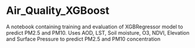 # Air_Quality_XGBoost
A notebook containing training and evaluation of XGBRegressor model to predict PM2.5 and PM10.
Uses AOD,	LST, Soil moisture, O3,	NDVI,	Elevation and	Surface Pressure to predict PM2.5 and PM10 concentration
